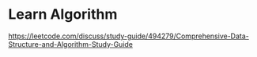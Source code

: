 # Learn Algorithm

https://leetcode.com/discuss/study-guide/494279/Comprehensive-Data-Structure-and-Algorithm-Study-Guide

